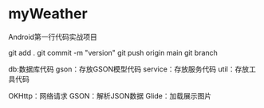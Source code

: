 # myWeather
Android第一行代码实战项目

git add .
git commit -m "version"
git push origin main
git branch

db:数据库代码
gson：存放GSON模型代码
service：存放服务代码
util：存放工具代码

OKHttp：网络请求
GSON：解析JSON数据
Glide：加载展示图片
